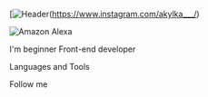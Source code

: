 
[![Header](https://user-images.githubusercontent.com/74038190/212750155-3ceddfbd-19d3-40a3-87af-8d329c8323c4.gif)(https://www.instagram.com/akylka___/)

![Amazon Alexa](https://img.shields.io/badge/amazon%20alexa-52b5f7?style=for-the-badge&logo=amazon%20alexa&logoColor=white)

I'm beginner Front-end developer

    
Languages and Tools

Follow me
